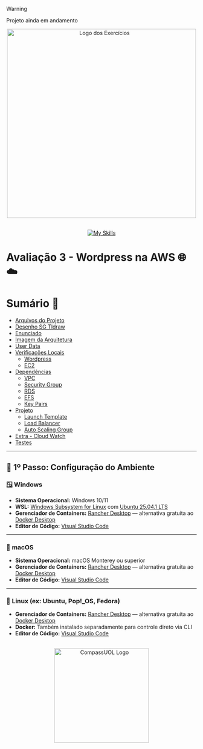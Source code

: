 > [!WARNING]
> Projeto ainda em andamento

<p align="center">
  <img src="https://github.com/user-attachments/assets/fc8a7bf4-b1bf-45ee-84d0-8ffffbf0cec9" alt="Logo dos Exercícios" width="500">
</p>
<br>

<div align="center">
  <a href="https://skillicons.dev">
    <img src="https://skillicons.dev/icons?i=aws,linux,docker,wordpress" alt="My Skills" />
  </a>
</div>

# Avaliação 3 - Wordpress na AWS 🌐☁️

# Sumário 📝

- [Arquivos do Projeto](https://github.com/andrrade/Project2-CompassUOL-DevSecOps/tree/main/00-Arquivos-do-Projeto)
- [Desenho SG Tldraw](https://github.com/andrrade/Project2-CompassUOL-DevSecOps/blob/main/00-Arquivos-do-Projeto/Desenho-Security-Groups.tldr)
- [Enunciado](https://github.com/andrrade/Project2-CompassUOL-DevSecOps/blob/main/00-Arquivos-do-Projeto/Enunciado-Projeto2.pdf)
- [Imagem da Arquitetura](https://github.com/andrrade/Project2-CompassUOL-DevSecOps/blob/main/00-Arquivos-do-Projeto/img-project2.png)
- [User Data](https://github.com/andrrade/Project2-CompassUOL-DevSecOps/blob/main/00-Arquivos-do-Projeto/user_data.sh)
- [Verificações Locais](https://github.com/andrrade/Project2-CompassUOL-DevSecOps/tree/main/01-Verificacoes-Locais)
  - [Wordpress](https://github.com/andrrade/Project2-CompassUOL-DevSecOps/blob/main/01-Verificacoes-Locais/01-Wordpress/README.md)
  - [EC2](https://github.com/andrrade/Project2-CompassUOL-DevSecOps/blob/main/01-Verificacoes-Locais/02-EC2/README.MD)
- [Dependências](https://github.com/andrrade/Project2-CompassUOL-DevSecOps/tree/main/02-Dependencias)
  - [VPC](https://github.com/andrrade/Project2-CompassUOL-DevSecOps/blob/main/02-Dependencias/01-VPC/README.md)
  - [Security Group](https://github.com/andrrade/Project2-CompassUOL-DevSecOps/blob/main/02-Dependencias/02-Security-Group/README.md)
  - [RDS](https://github.com/andrrade/Project2-CompassUOL-DevSecOps/blob/main/02-Dependencias/03-Banco-de-Dados-RDS/README.md)
  - [EFS](https://github.com/andrrade/Project2-CompassUOL-DevSecOps/blob/main/02-Dependencias/04-EFS/README.md)
  - [Key Pairs](https://github.com/andrrade/Project2-CompassUOL-DevSecOps/blob/main/02-Dependencias/05-Key-pairs/README.md)
- [Projeto](https://github.com/andrrade/Project2-CompassUOL-DevSecOps/tree/main/03-Projeto)
  - [Launch Template](https://github.com/andrrade/Project2-CompassUOL-DevSecOps/blob/main/03-Projeto/01-Launch-Template/README.md)
  - [Load Balancer](https://github.com/andrrade/Project2-CompassUOL-DevSecOps/blob/main/03-Projeto/02-Load-Balancer/README.md)
  - [Auto Scaling Group](https://github.com/andrrade/Project2-CompassUOL-DevSecOps/blob/main/03-Projeto/03-Auto-Scaling-Group/README.md)
- [Extra - Cloud Watch](https://github.com/andrrade/Project2-CompassUOL-DevSecOps/blob/main/04-Extra-Cloud-Watch/README.md)
- [Testes](https://github.com/andrrade/Project2-CompassUOL-DevSecOps/blob/main/05-Testes/README.md)

---

## 👣 1º Passo: Configuração do Ambiente

### 🪟 **Windows**

* **Sistema Operacional:** Windows 10/11
* **WSL:** [Windows Subsystem for Linux](https://learn.microsoft.com/en-us/windows/wsl/) com [Ubuntu 25.04.1 LTS](https://documentation.ubuntu.com/server/)
* **Gerenciador de Containers:** [Rancher Desktop](https://rancherdesktop.io/) — alternativa gratuita ao [Docker Desktop](https://www.docker.com/products/docker-desktop/)
* **Editor de Código:** [Visual Studio Code](https://code.visualstudio.com/)

---

### 🍏 **macOS**

* **Sistema Operacional:** macOS Monterey ou superior
* **Gerenciador de Containers:** [Rancher Desktop](https://rancherdesktop.io/) — alternativa gratuita ao [Docker Desktop](https://www.docker.com/products/docker-desktop/)
* **Editor de Código:** [Visual Studio Code](https://code.visualstudio.com/)

---

### 🐧 **Linux (ex: Ubuntu, Pop!\_OS, Fedora)**

* **Gerenciador de Containers:** [Rancher Desktop](https://rancherdesktop.io/) — alternativa gratuita ao [Docker Desktop](https://www.docker.com/products/docker-desktop/)
* **Docker:** Também instalado separadamente para controle direto via CLI
* **Editor de Código:** [Visual Studio Code](https://code.visualstudio.com/)

<p align="center">
  <br>
  <img src="https://github.com/user-attachments/assets/42c57b43-523a-4df3-b5ba-51264a7e9467" alt="CompassUOL Logo" width="250">
</p>